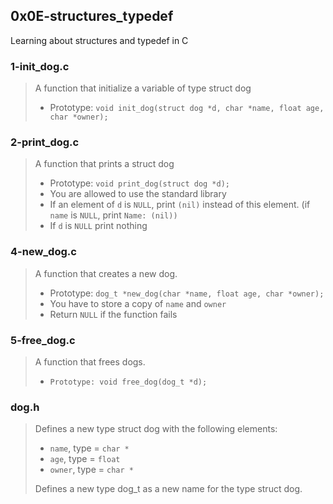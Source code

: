 ## 0x0E-structures_typedef
Learning about structures and typedef in C

### 1-init_dog.c
> A function that initialize a variable of type struct dog
> * Prototype: `void init_dog(struct dog *d, char *name, float age, char *owner);`

### 2-print_dog.c
> A function that prints a struct dog
> * Prototype: `void print_dog(struct dog *d);`
> * You are allowed to use the standard library
> * If an element of `d` is `NULL`, print `(nil)` instead of this element. (if `name` is `NULL`, print `Name: (nil))`
> * If `d` is `NULL` print nothing

### 4-new_dog.c
> A function that creates a new dog.
> * Prototype: `dog_t *new_dog(char *name, float age, char *owner);` 
> * You have to store a copy of `name` and `owner`
> * Return `NULL` if the function fails

### 5-free_dog.c
> A function that frees dogs.
> * `Prototype: void free_dog(dog_t *d);`

### dog.h
> Defines a new type struct dog with the following elements:
>   * `name`, type = `char *`
>   * `age`, type = `float`
>   * `owner`, type = `char *`
> 
> Defines a new type dog_t as a new name for the type struct dog.
